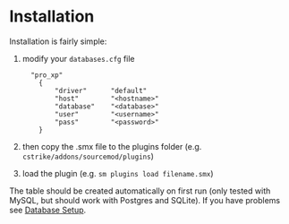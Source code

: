 
# Installation

Installation is fairly simple: 

1. modify your `databases.cfg` file
   
   ```
     "pro_xp"
       {
           "driver"      "default"
           "host"        "<hostname>"
           "database"    "<database>"
           "user"        "<username>"
           "pass"        "<password>"
       }
   ```

2. then copy the .smx file to the plugins folder (e.g. `cstrike/addons/sourcemod/plugins`)

3. load the plugin (e.g. `sm plugins load filename.smx`)

The table should be created automatically on first run (only tested with MySQL, but should work with Postgres and SQLite).  If you have problems see [Database Setup](db_setup.md).
